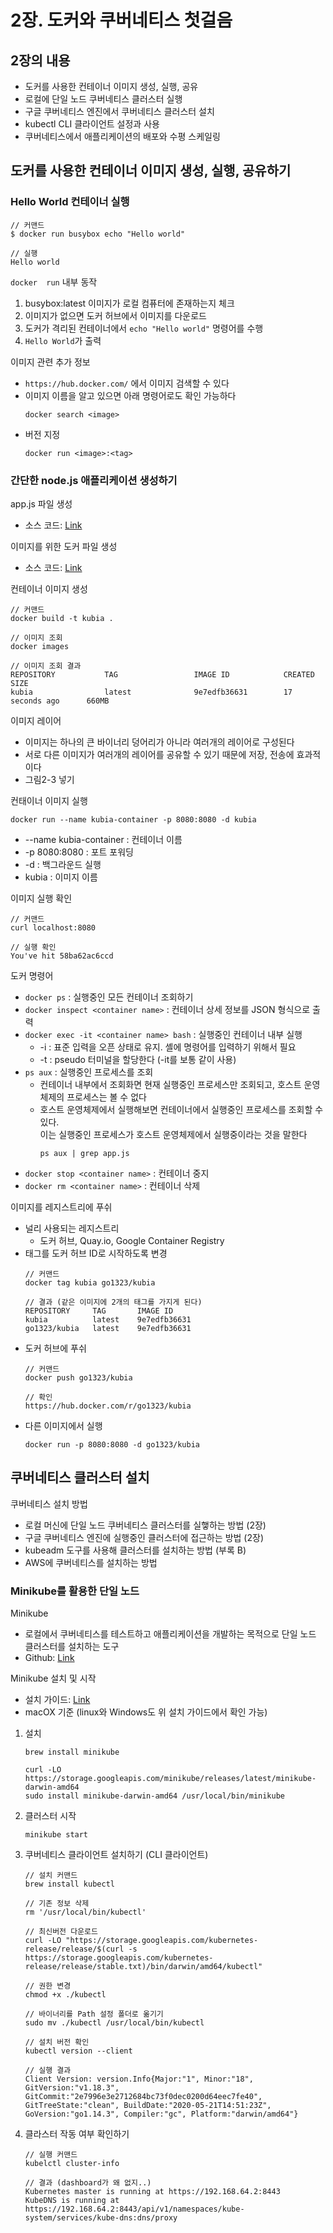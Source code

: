 # 2장. 도커와 쿠버네티스 첫걸음

## 2장의 내용
- 도커를 사용한 컨테이너 이미지 생성, 실행, 공유
- 로컬에 단일 노드 쿠버네티스 클러스터 실행
- 구글 쿠버네티스 엔진에서 쿠버네티스 클러스터 설치
- kubectl CLI 클라이언트 설정과 사용
- 쿠버네티스에서 애플리케이션의 배포와 수평 스케일링

## 도커를 사용한 컨테이너 이미지 생성, 실행, 공유하기
### Hello World 컨테이너 실행
```
// 커맨드
$ docker run busybox echo "Hello world"

// 실행
Hello world
```

`docker  run` 내부 동작
1. busybox:latest 이미지가 로컬 컴퓨터에 존재하는지 체크
2. 이미지가 없으면 도커 허브에서 이미지를 다운로드
3. 도커가 격리된 컨테이너에서 `echo "Hello world"` 명령어를 수행
4. `Hello World`가 출력

이미지 관련 추가 정보
- `https://hub.docker.com/` 에서 이미지 검색할 수 있다
- 이미지 이름을 알고 있으면 아래 명령어로도 확인 가능하다
   ```
   docker search <image>
   ```
- 버전 지정
   ```
   docker run <image>:<tag>
   ```

### 간단한 node.js 애플리케이션 생성하기
app.js 파일 생성
- 소스 코드: [Link](/sample_app_js/app.js)

이미지를 위한 도커 파일 생성
- 소스 코드: [Link](/sample_app_js/Dockerfile)

컨테이너 이미지 생성
```
// 커맨드
docker build -t kubia .

// 이미지 조회
docker images

// 이미지 조회 결과
REPOSITORY           TAG                 IMAGE ID            CREATED             SIZE
kubia                latest              9e7edfb36631        17 seconds ago      660MB
```

이미지 레이어
- 이미지는 하나의 큰 바이너리 덩어리가 아니라 여러개의 레이어로 구성된다
- 서로 다른 이미지가 여러개의 레이어를 공유할 수 있기 때문에 저장, 전송에 효과적이다
- 그림2-3 넣기

컨태이너 이미지 실행
```
docker run --name kubia-container -p 8080:8080 -d kubia
```
- --name kubia-container : 컨테이너 이름
- -p 8080:8080 : 포트 포워딩
- -d : 백그라운드 실행
- kubia : 이미지 이름

이미지 실행 확인
```
// 커맨드
curl localhost:8080

// 실행 확인
You've hit 58ba62ac6ccd
```

도커 명령어
- `docker ps` : 실행중인 모든 컨테이너 조회하기
- `docker inspect <container name>` : 컨테이너 상세 정보를 JSON 형식으로 출력
- `docker exec -it <container name> bash` : 실행중인 컨테이너 내부 실행
   - -i : 표준 입력을 오픈 상태로 유지. 셸에 명령어를 입력하기 위해서 필요
   - -t : pseudo 터미널을 할당한다 (-it를 보통 같이 사용)
- `ps aux` : 실행중인 프로세스를 조회
   - 컨테이너 내부에서 조회화면 현재 실행중인 프로세스만 조회되고, 호스트 운영체제의 프로세스는 볼 수 없다
   - 호스트 운영체제에서 실행해보면 컨테이너에서 실행중인 프로세스를 조회할 수 있다.<br>
   이는 실행중인 프로세스가 호스트 운영체제에서 실행중이라는 것을 말한다
      ```
      ps aux | grep app.js
      ```
- `docker stop <container name>` : 컨테이너 중지
- `docker rm <container name>` : 컨테이너 삭제

이미지를 레지스트리에 푸쉬
- 널리 사용되는 레지스트리
   - 도커 허브, Quay.io, Google Container Registry
- 태그를 도커 허브 ID로 시작하도록 변경
   ```
   // 커맨드
   docker tag kubia go1323/kubia

   // 결과 (같은 이미지에 2개의 태그를 가지게 된다)
   REPOSITORY     TAG       IMAGE ID  
   kubia          latest    9e7edfb36631
   go1323/kubia   latest    9e7edfb36631
   ```
- 도커 허브에 푸쉬
   ~~~
   // 커맨드
   docker push go1323/kubia

   // 확인
   https://hub.docker.com/r/go1323/kubia
   ~~~
- 다른 이미지에서 실행
   ```
   docker run -p 8080:8080 -d go1323/kubia
   ```

## 쿠버네티스 클러스터 설치
쿠버네티스 설치 방법
- 로컬 머신에 단일 노드 쿠버네티스 클러스터를 실햏하는 방법 (2장)
- 구글 쿠버네티스 엔진에 실행중인 클러스터에 접근하는 방법 (2장)
- kubeadm 도구를 사용해 클러스터를 설치하는 방법 (부록 B)
- AWS에 쿠버네티스를 설치하는 방법

### Minikube를 활용한 단일 노드 
Minikube
- 로컬에서 쿠버네티스를 테스트하고 애플리케이션을 개발하는 목적으로 단일 노드 클러스터를 설치하는 도구
- Github: [Link](https://github.com/kubernetes/minikube)

Minikube 설치 및 시작
- 설치 가이드: [Link](https://minikube.sigs.k8s.io/docs/start/)
- macOX 기준 (linux와 Windows도 위 설치 가이드에서 확인 가능)
1. 설치
   ```
   brew install minikube
   ```
   ```
   curl -LO https://storage.googleapis.com/minikube/releases/latest/minikube-darwin-amd64
   sudo install minikube-darwin-amd64 /usr/local/bin/minikube
   ```
2. 클러스터 시작
   ```
   minikube start
   ```
3. 쿠버네티스 클라이언트 설치하기 (CLI 클라이언트)
   ```
   // 설치 커맨드
   brew install kubectl

   // 기존 정보 삭제
   rm '/usr/local/bin/kubectl'
   ```
   ```
   // 최신버전 다운로드
   curl -LO "https://storage.googleapis.com/kubernetes-release/release/$(curl -s https://storage.googleapis.com/kubernetes-release/release/stable.txt)/bin/darwin/amd64/kubectl"

   // 권한 변경
   chmod +x ./kubectl

   // 바이너리를 Path 설정 폴더로 옮기기 
   sudo mv ./kubectl /usr/local/bin/kubectl
   ```
   ```
   // 설치 버전 확인
   kubectl version --client

   // 실행 결과
   Client Version: version.Info{Major:"1", Minor:"18", GitVersion:"v1.18.3", GitCommit:"2e7996e3e2712684bc73f0dec0200d64eec7fe40", GitTreeState:"clean", BuildDate:"2020-05-21T14:51:23Z", GoVersion:"go1.14.3", Compiler:"gc", Platform:"darwin/amd64"}
   ```
4. 클라스터 작동 여부 확인하기
   ```
   // 실행 커맨드
   kubelctl cluster-info

   // 결과 (dashboard가 왜 없지..)
   Kubernetes master is running at https://192.168.64.2:8443
   KubeDNS is running at https://192.168.64.2:8443/api/v1/namespaces/kube-system/services/kube-dns:dns/proxy
   ```